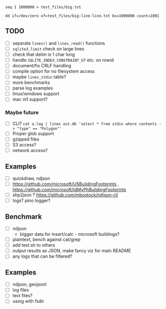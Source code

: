 ```
seq 1 1000000 > test_files/big.txt

dd if=/dev/zero of=test_files/big-line-line.txt bs=1000000 count=1001
```

## TODO

- [ ] separate `lines()` and `lines_read()` functions
- [ ] `sqlite3_limit` check on large lines
- [ ] check that delim is 1 char long
- [ ] handle `SQLITE_INDEX_CONSTRAINT_GT` etc. on rowid
- [ ] document/fix CRLF handling
- [ ] compile option for no filesystem access
- [ ] maybe `lines_stdin` table?
- [ ] more benchmarks
- [ ] parse log examples
- [ ] linux/windows support
- [ ] mac m1 support?

### Maybe future

- [ ] CLI? `cat a.log | lines out.db 'select * from stdin where contents -> "type" == "Polygon"'`
- [ ] Proper glob support
- [ ] gzipped files
- [ ] S3 access?
- [ ] network access?

## Examples

- [ ] quickdraw, ndjson
- [ ] https://github.com/microsoft/USBuildingFootprints , https://github.com/microsoft/IdMyPhBuildingFootprints
- [ ] shp2json ? https://github.com/mbostock/ndjson-cli
- [ ] logs? pino logger?

## Benchmark

- [ ] ndjson
  - bigger data for insert/calc - microsoft buildings?
- [ ] plaintext, bench against cat/grep
- [ ] add test.sh to others
- [ ] output results as JSON, make fancy viz for main README
- [ ] any logs that can be filtered?

## Examples

- [ ] ndjson, geojsonl
- [ ] log files
- [ ] text files?
- [ ] using with fsdir
